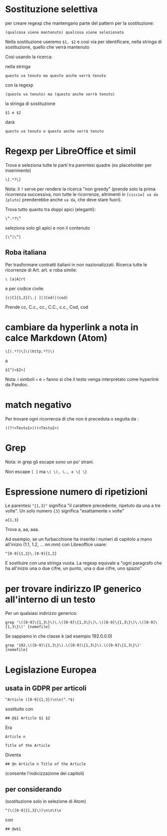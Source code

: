 # Sostituzione selettiva

per creare regexp che mantengano parte del pattern per la sostituzione:

`(qualcosa viene mantenuto) qualcosa viene selezionato`

Nella sostituzione useremo `$1, $2` e così via per identificare, nella stringa di sostituzione, quello che verrà mantenuto

Così usando la ricerca:

nella stringa

`questo va tenuto ma questo anche verrà tenuto`

con la regexp

`(questo va tenuto) ma (questo anche verrà tenuto)`

la stringa di sostituzione

`$1 e $2 `

darà

`questo va tenuto e questo anche verrà tenuto `

# Regexp per LibreOffice et simil

Trova e seleziona tutte le parti tra parentesi quadre (es placeholder per inserimento)

`\[.*?\]`

Nota: il `?` serve per rendere la ricerca "non greedy" (prende solo la prima ricorrenza successiva, non tutte le ricorrenze, altrimenti in `[ciccio] va da [pluto]` prenderebbe anche `va da`, che deve stare fuori).

Trova tutto quanto tra doppi apici (eleganti):

`\“.*?\”`

seleziona solo gli apici e non il contenuto

`[\“|\”]`

## Roba italiana

Per trasformare contratti italiani in non nazionalizzati. Ricerca tutte le ricorrenze di Art. art. e roba simile:

    \ [a|A]rt

e per codice civile:

    [c|C]{1,2}[\.| ]|(Cod)|(cod)

Prende cc,
C.c.,
cc.,
C.C.,
c.c., Cod, cod

# cambiare da hyperlink a nota in calce Markdown (Atom)

    \[(.*?)\]\((http.*?)\)

a

    $1^[<$2>]

Nota: i simboli `<` e `>` fanno sì che il testo venga interpretato come hyperlink da Pandoc.

# match negativo

Per trovare ogni ricorrenza di <Testo2> che non è preceduta o seguita da <Testo1>:

    ((?!<Testo1>))(<Testo2>)

# Grep

Nota: in grep gli escape sono un po' strani.

Non escape `[ ]` ma `\( \), \., e \{ \}`

# Espressione numero di ripetizioni

Le parentesi `"{1,3}"` significa "il carattere precedente, ripetuto da una a tre volte". Un solo numero `{3}` significa "esattamente `n` volte"

    a{1,3}
    
Trova a, aa, aaa.

Ad esempio, se un furbacchione ha inserito i numeri di capitolo a mano all'inizio (1.1, 1.2, ... nn.mm) con Libreoffice usare:

    ^[0-9]{1,2}\.[0-9]{1,2} 

E sostituire con una stringa vuota. La regexp equivale a "ogni paragrafo che ha all'inizio una o due cifre, un punto, una o due cifre, uno spazio"

# per trovare indirizzo IP generico all'interno di un testo

Per un qualsiasi indirizzo generico:

    grep '\([0-9]\{1,3\}\)\.\([0-9]\{1,3\}\)\.\([0-9]\{1,3\}\)\.\([0-9]\{1,3\}\)' [nomefile]

Se sappiamo in che classe è (ad esempio 192.0.0.0)

    grep '192.\([0-9]\{1,3\}\).\([0-9]\{1,3\}\).\([0-9]\{1,3\}\)' [nomefile]


# Legislazione Europea

## usata in GDPR per articoli

    ^Article ([0-9]{1,3})\n\n(^.*$)

sostituito con
    
    ## @$1 Article $1 $2
    
Era

    Article n
    
    Title of the Article
    
Diventa 

    ## @n Article n Title of the Article 
    
(consente l'indicizzazione dei capitoli)

## per considerando

(sostituzione solo in selezione di Atom)

    ^(\([0-9]{1,3}\))\n\n\t\n
    
con 

    ## @w$1
    

